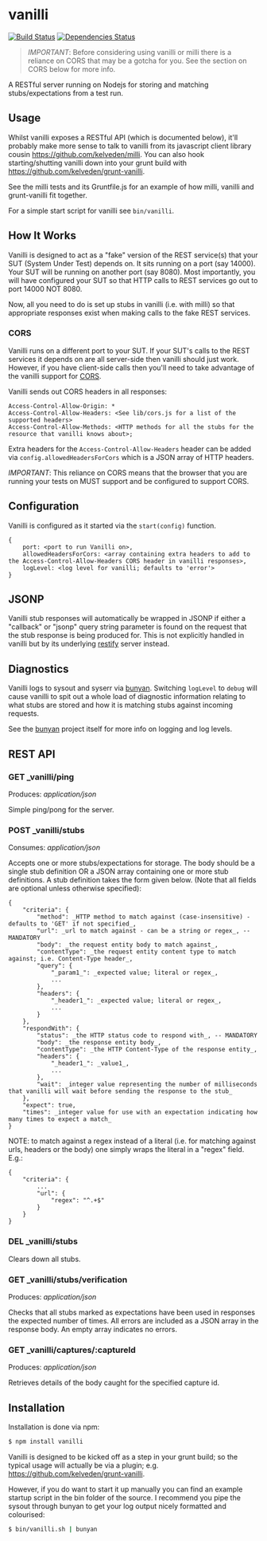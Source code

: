 # vanilli

[![Build Status](https://travis-ci.org/kelveden/vanilli.png?branch=master)](https://travis-ci.org/kelveden/vanilli)
[![Dependencies Status](https://david-dm.org/kelveden/vanilli.png?branch=master)](https://david-dm.org/kelveden/vanilli)

> *IMPORTANT*: Before considering using vanilli or milli there is a reliance on CORS that may be a gotcha for you. See the section on CORS below for more info.

A RESTful server running on Nodejs for storing and matching stubs/expectations from a test run.

## Usage
Whilst vanilli exposes a RESTful API (which is documented below), it'll probably make more sense to talk to vanilli from its
javascript client library cousin https://github.com/kelveden/milli. You can also hook starting/shutting vanilli down into your grunt build
with https://github.com/kelveden/grunt-vanilli.

See the milli tests and its Gruntfile.js for an example of how milli, vanilli and grunt-vanilli fit together.

For a simple start script for vanilli see `bin/vanilli`.

## How It Works
Vanilli is designed to act as a "fake" version of the REST service(s) that your SUT (System Under Test) depends on. It sits running on a port (say 14000).
Your SUT will be running on another port (say 8080). Most importantly, you will have configured your SUT so that HTTP calls to REST services go out to port 14000 NOT 8080.

Now, all you need to do is set up stubs in vanilli (i.e. with milli) so that appropriate responses exist when making calls to the fake REST services.

### CORS
Vanilli runs on a different port to your SUT. If your SUT's calls to the REST services it depends on are all server-side then vanilli should just work. However, if you have client-side calls then you'll need to take advantage of the vanilli support for [CORS](http://en.wikipedia.org/wiki/Cross-origin_resource_sharing).

Vanilli sends out CORS headers in all responses:

    Access-Control-Allow-Origin: *
    Access-Control-Allow-Headers: <See lib/cors.js for a list of the supported headers>
    Access-Control-Allow-Methods: <HTTP methods for all the stubs for the resource that vanilli knows about>;

Extra headers for the `Access-Control-Allow-Headers` header can be added via `config.allowedHeadersForCors` which is a JSON array of HTTP headers.

*IMPORTANT*: This reliance on CORS means that the browser that you are running your tests on MUST support and be configured to support CORS.

## Configuration
Vanilli is configured as it started via the `start(config)` function.

    {
        port: <port to run Vanilli on>,
        allowedHeadersForCors: <array containing extra headers to add to the Access-Control-Allow-Headers CORS header in vanilli responses>,
        logLevel: <log level for vanilli; defaults to 'error'>
    }

## JSONP
Vanilli stub responses will automatically be wrapped in JSONP if either a "callback" or "jsonp" query string parameter is found on the request that
the stub response is being produced for. This is not explicitly handled in vanilli but by its underlying [restify](http://mcavage.me/node-restify/) server instead.

## Diagnostics
Vanilli logs to sysout and syserr via [bunyan](https://github.com/trentm/node-bunyan). Switching `logLevel` to `debug` will cause vanilli
to spit out a whole load of diagnostic information relating to what stubs are stored and how it is matching stubs against incoming requests.

See the [bunyan](https://github.com/trentm/node-bunyan) project itself for more info on logging and log levels.

## REST API
### GET _vanilli/ping
Produces: _application/json_

Simple ping/pong for the server.

### POST _vanilli/stubs
Consumes: _application/json_

Accepts one or more stubs/expectations for storage.
The body should be a single stub definition OR a JSON array containing one or more stub definitions. A stub definition takes the form
given below. (Note that all fields are optional unless otherwise specified):

    {
        "criteria": {
            "method": _HTTP method to match against (case-insensitive) - defaults to 'GET' if not specified_,
            "url": _url to match against - can be a string or regex_, -- MANDATORY
            "body": _the request entity body to match against_,
            "contentType": _the request entity content type to match against; i.e. Content-Type header_,
            "query": {
                "_param1_": _expected value; literal or regex_,
                ...
            },
            "headers": {
                "_header1_": _expected value; literal or regex_,
                ...
            }
        },
        "respondWith": {
            "status": _the HTTP status code to respond with_, -- MANDATORY
            "body": _the response entity body_,
            "contentType": _the HTTP Content-Type of the response entity_,
            "headers": {
                "_header1_": _value1_,
                ...
            },
            "wait": _integer value representing the number of milliseconds that vanilli will wait before sending the response to the stub_
        },
        "expect": true,
        "times": _integer value for use with an expectation indicating how many times to expect a match_
    }

NOTE: to match against a regex instead of a literal (i.e. for matching against urls, headers or the body) one simply wraps the literal in a "regex" field. E.g.:

    {
        "criteria": {
            ...
            "url": {
                "regex": "^.+$"
            }
        }
    }

### DEL _vanilli/stubs
Clears down all stubs.

### GET _vanilli/stubs/verification
Produces: _application/json_

Checks that all stubs marked as expectations have been used in responses the expected number of times. All errors are included as a
JSON array in the response body. An empty array indicates no errors.

### GET _vanilli/captures/:captureId
Produces: _application/json_

Retrieves details of the body caught for the specified capture id.

## Installation

Installation is done via npm:

``` bash
$ npm install vanilli
```

Vanilli is designed to be kicked off as a step in your grunt build; so the typical usage will actually be via a plugin; e.g.
https://github.com/kelveden/grunt-vanilli.

However, if you do want to start it up manually you can find an example startup script in the bin folder of the source. I recommend
you pipe the sysout through bunyan to get your log output nicely formatted and colourised:

``` bash
$ bin/vanilli.sh | bunyan
```
